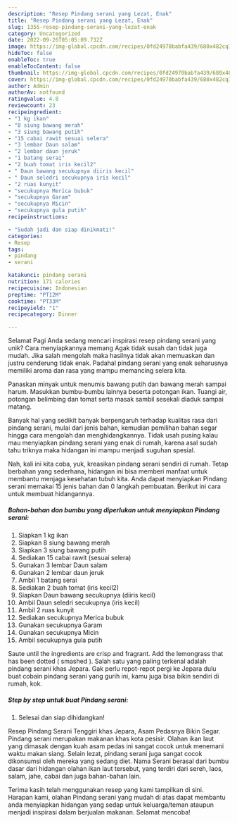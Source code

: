 ```yaml
---
description: "Resep Pindang serani yang Lezat, Enak"
title: "Resep Pindang serani yang Lezat, Enak"
slug: 1355-resep-pindang-serani-yang-lezat-enak
category: Uncategorized
date: 2022-09-26T05:05:09.732Z
image: https://img-global.cpcdn.com/recipes/0fd24970babfa439/680x482cq70/pindang-serani-foto-resep-utama.jpg
hideToc: false
enableToc: true
enableTocContent: false
thumbnail: https://img-global.cpcdn.com/recipes/0fd24970babfa439/680x482cq70/pindang-serani-foto-resep-utama.jpg
cover: https://img-global.cpcdn.com/recipes/0fd24970babfa439/680x482cq70/pindang-serani-foto-resep-utama.jpg
author: Admin
authorAv: notfound
ratingvalue: 4.8
reviewcount: 23
recipeingredient:
- "1 kg ikan"
- "8 siung bawang merah"
- "3 siung bawang putih"
- "15 cabai rawit sesuai selera"
- "3 lembar Daun salam"
- "2 lembar daun jeruk"
- "1 batang serai"
- "2 buah tomat iris kecil2"
- " Daun bawang secukupnya diiris kecil"
- " Daun seledri secukupnya iris kecil"
- "2 ruas kunyit"
- "secukupnya Merica bubuk"
- "secukupnya Garam"
- "secukupnya Micin"
- "secukupnya gula putih"
recipeinstructions:

- "Sudah jadi dan siap dinikmati!"
categories:
- Resep
tags:
- pindang
- serani

katakunci: pindang serani 
nutrition: 171 calories
recipecuisine: Indonesian
preptime: "PT12M"
cooktime: "PT33M"
recipeyield: "1"
recipecategory: Dinner

---
```



Selamat Pagi Anda sedang mencari inspirasi resep pindang serani yang unik? Cara menyiapkannya memang Agak tidak susah dan tidak juga mudah. Jika salah mengolah maka hasilnya tidak akan memuaskan dan justru cenderung tidak enak. Padahal pindang serani yang enak seharusnya memiliki aroma dan rasa yang mampu memancing selera kita.


Panaskan minyak untuk menumis bawang putih dan bawang merah sampai harum. Masukkan bumbu-bumbu lainnya beserta potongan ikan. Tuangi air, potongan belimbing dan tomat serta masak sambil sesekali diaduk sampai matang.

Banyak hal yang sedikit banyak berpengaruh terhadap kualitas rasa dari pindang serani, mulai dari jenis bahan, kemudian pemilihan bahan segar hingga cara mengolah dan menghidangkannya. Tidak usah pusing kalau mau menyiapkan pindang serani yang enak di rumah, karena asal sudah tahu triknya maka hidangan ini mampu menjadi suguhan spesial.


Nah, kali ini kita coba, yuk, kreasikan pindang serani sendiri di rumah. Tetap berbahan yang sederhana, hidangan ini bisa memberi manfaat untuk membantu menjaga kesehatan tubuh kita. Anda dapat menyiapkan Pindang serani memakai 15 jenis bahan dan 0 langkah pembuatan. Berikut ini cara untuk membuat hidangannya.

<!--inarticleads1-->

##### Bahan-bahan dan bumbu yang diperlukan untuk menyiapkan Pindang serani:

1. Siapkan 1 kg ikan
1. Siapkan 8 siung bawang merah
1. Siapkan 3 siung bawang putih
1. Sediakan 15 cabai rawit (sesuai selera)
1. Gunakan 3 lembar Daun salam
1. Gunakan 2 lembar daun jeruk
1. Ambil 1 batang serai
1. Sediakan 2 buah tomat (iris kecil2)
1. Siapkan  Daun bawang secukupnya (diiris kecil)
1. Ambil  Daun seledri secukupnya (iris kecil)
1. Ambil 2 ruas kunyit
1. Sediakan secukupnya Merica bubuk
1. Gunakan secukupnya Garam
1. Gunakan secukupnya Micin
1. Ambil secukupnya gula putih


Saute until the ingredients are crisp and fragrant. Add the lemongrass that has been dotted ( smashed ). Salah satu yang paling terkenal adalah pindang serani khas Jepara. Gak perlu repot-repot pergi ke Jepara dulu buat cobain pindang serani yang gurih ini, kamu juga bisa bikin sendiri di rumah, kok. 

<!--inarticleads2-->

##### Step by step untuk buat Pindang serani:


1. Selesai dan siap dihidangkan!

Resep Pindang Serani Tenggiri khas Jepara, Asam Pedasnya Bikin Segar. Pindang serani merupakan makanan khas kota pesisir. Olahan ikan laut yang dimasak dengan kuah asam pedas ini sangat cocok untuk menemani waktu makan siang. Selain lezat, pindang serani juga sangat cocok dikonsumsi oleh mereka yang sedang diet. Nama Serani berasal dari bumbu dasar dari hidangan olahan ikan laut tersebut, yang terdiri dari sereh, laos, salam, jahe, cabai dan juga bahan-bahan lain. 

Terima kasih telah menggunakan resep yang kami tampilkan di sini. Harapan kami, olahan Pindang serani yang mudah di atas dapat membantu anda menyiapkan hidangan yang sedap untuk keluarga/teman ataupun menjadi inspirasi dalam berjualan makanan. Selamat mencoba!
